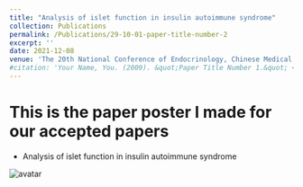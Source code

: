 ```yaml
---
title: "Analysis of islet function in insulin autoimmune syndrome"
collection: Publications
permalink: /Publications/29-10-01-paper-title-number-2
excerpt: ''
date: 2021-12-08
venue: 'The 20th National Conference of Endocrinology, Chinese Medical Association'
#citation: 'Your Name, You. (2009). &quot;Paper Title Number 1.&quot; <i>Journal 1</i>. 1(1).'
---
```



This is the paper poster I made for our accepted papers
======


* Analysis of islet function in insulin autoimmune syndrome

![avatar](http://chengsy11.github.io/files/poster.jpeg)

